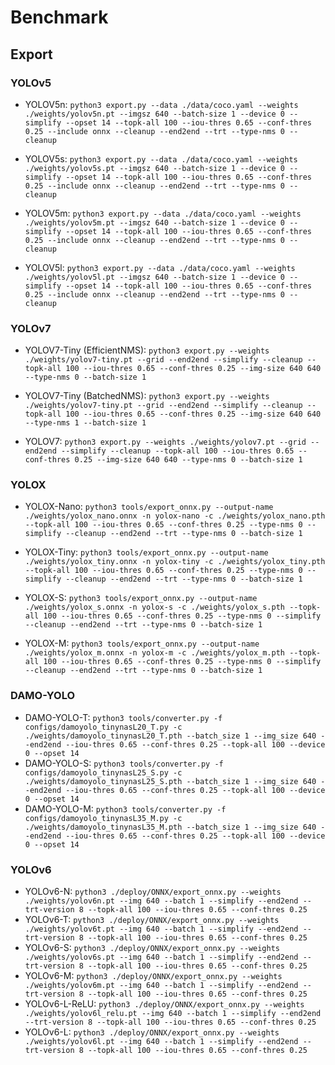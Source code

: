 # Benchmark

## Export

### YOLOv5

- YOLOV5n: `python3 export.py --data ./data/coco.yaml --weights ./weights/yolov5n.pt --imgsz 640 --batch-size 1 --device 0 --simplify --opset 14 --topk-all 100 --iou-thres 0.65 --conf-thres 0.25 --include onnx --cleanup --end2end --trt --type-nms 0 --cleanup`

- YOLOV5s: `python3 export.py --data ./data/coco.yaml --weights ./weights/yolov5s.pt --imgsz 640 --batch-size 1 --device 0 --simplify --opset 14 --topk-all 100 --iou-thres 0.65 --conf-thres 0.25 --include onnx --cleanup --end2end --trt --type-nms 0 --cleanup`

- YOLOV5m: `python3 export.py --data ./data/coco.yaml --weights ./weights/yolov5m.pt --imgsz 640 --batch-size 1 --device 0 --simplify --opset 14 --topk-all 100 --iou-thres 0.65 --conf-thres 0.25 --include onnx --cleanup --end2end --trt --type-nms 0 --cleanup`

- YOLOV5l: `python3 export.py --data ./data/coco.yaml --weights ./weights/yolov5l.pt --imgsz 640 --batch-size 1 --device 0 --simplify --opset 14 --topk-all 100 --iou-thres 0.65 --conf-thres 0.25 --include onnx --cleanup --end2end --trt --type-nms 0 --cleanup`

### YOLOv7

- YOLOV7-Tiny (EfficientNMS): `python3 export.py --weights ./weights/yolov7-tiny.pt --grid --end2end --simplify --cleanup --topk-all 100 --iou-thres 0.65 --conf-thres 0.25 --img-size 640 640 --type-nms 0 --batch-size 1`

- YOLOV7-Tiny (BatchedNMS): `python3 export.py --weights ./weights/yolov7-tiny.pt --grid --end2end --simplify --cleanup --topk-all 100 --iou-thres 0.65 --conf-thres 0.25 --img-size 640 640 --type-nms 1 --batch-size 1`

- YOLOV7: `python3 export.py --weights ./weights/yolov7.pt --grid --end2end --simplify --cleanup --topk-all 100 --iou-thres 0.65 --conf-thres 0.25 --img-size 640 640 --type-nms 0 --batch-size 1`

### YOLOX

- YOLOX-Nano: `python3 tools/export_onnx.py --output-name ./weights/yolox_nano.onnx -n yolox-nano -c ./weights/yolox_nano.pth --topk-all 100 --iou-thres 0.65 --conf-thres 0.25 --type-nms 0 --simplify --cleanup --end2end --trt --type-nms 0 --batch-size 1`

- YOLOX-Tiny: `python3 tools/export_onnx.py --output-name ./weights/yolox_tiny.onnx -n yolox-tiny -c ./weights/yolox_tiny.pth --topk-all 100 --iou-thres 0.65 --conf-thres 0.25 --type-nms 0 --simplify --cleanup --end2end --trt --type-nms 0 --batch-size 1`

- YOLOX-S: `python3 tools/export_onnx.py --output-name ./weights/yolox_s.onnx -n yolox-s -c ./weights/yolox_s.pth --topk-all 100 --iou-thres 0.65 --conf-thres 0.25 --type-nms 0 --simplify --cleanup --end2end --trt --type-nms 0 --batch-size 1`

- YOLOX-M: `python3 tools/export_onnx.py --output-name ./weights/yolox_m.onnx -n yolox-m -c ./weights/yolox_m.pth --topk-all 100 --iou-thres 0.65 --conf-thres 0.25 --type-nms 0 --simplify --cleanup --end2end --trt --type-nms 0 --batch-size 1`

### DAMO-YOLO

- DAMO-YOLO-T: `python3 tools/converter.py -f configs/damoyolo_tinynasL20_T.py -c ./weights/damoyolo_tinynasL20_T.pth --batch_size 1 --img_size 640 --end2end --iou-thres 0.65 --conf-thres 0.25 --topk-all 100 --device 0 --opset 14`
- DAMO-YOLO-S: `python3 tools/converter.py -f configs/damoyolo_tinynasL25_S.py -c ./weights/damoyolo_tinynasL25_S.pth --batch_size 1 --img_size 640 --end2end --iou-thres 0.65 --conf-thres 0.25 --topk-all 100 --device 0 --opset 14`
- DAMO-YOLO-M: `python3 tools/converter.py -f configs/damoyolo_tinynasL35_M.py -c ./weights/damoyolo_tinynasL35_M.pth --batch_size 1 --img_size 640 --end2end --iou-thres 0.65 --conf-thres 0.25 --topk-all 100 --device 0 --opset 14`


### YOLOv6

- YOLOv6-N: `python3 ./deploy/ONNX/export_onnx.py --weights ./weights/yolov6n.pt --img 640 --batch 1 --simplify --end2end --trt-version 8 --topk-all 100 --iou-thres 0.65 --conf-thres 0.25`
- YOLOv6-T: `python3 ./deploy/ONNX/export_onnx.py --weights ./weights/yolov6t.pt --img 640 --batch 1 --simplify --end2end --trt-version 8 --topk-all 100 --iou-thres 0.65 --conf-thres 0.25`
- YOLOv6-S: `python3 ./deploy/ONNX/export_onnx.py --weights ./weights/yolov6s.pt --img 640 --batch 1 --simplify --end2end --trt-version 8 --topk-all 100 --iou-thres 0.65 --conf-thres 0.25`
- YOLOv6-M: `python3 ./deploy/ONNX/export_onnx.py --weights ./weights/yolov6m.pt --img 640 --batch 1 --simplify --end2end --trt-version 8 --topk-all 100 --iou-thres 0.65 --conf-thres 0.25`
- YOLOv6-L-ReLU: `python3 ./deploy/ONNX/export_onnx.py --weights ./weights/yolov6l_relu.pt --img 640 --batch 1 --simplify --end2end --trt-version 8 --topk-all 100 --iou-thres 0.65 --conf-thres 0.25`
- YOLOv6-L: `python3 ./deploy/ONNX/export_onnx.py --weights ./weights/yolov6l.pt --img 640 --batch 1 --simplify --end2end --trt-version 8 --topk-all 100 --iou-thres 0.65 --conf-thres 0.25`
